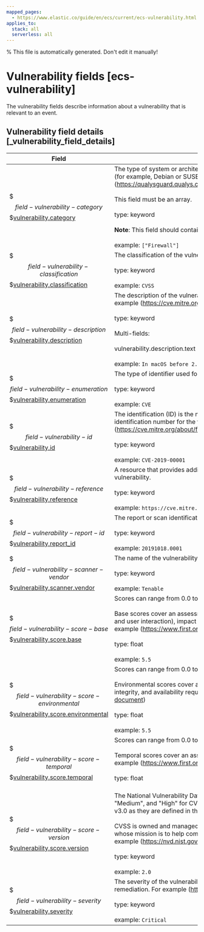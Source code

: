 ```yaml
---
mapped_pages:
  - https://www.elastic.co/guide/en/ecs/current/ecs-vulnerability.html
applies_to:
  stack: all
  serverless: all
---
```

% This file is automatically generated. Don't edit it manually!

# Vulnerability fields [ecs-vulnerability]

The vulnerability fields describe information about a vulnerability that is relevant to an event.

## Vulnerability field details [_vulnerability_field_details]

| Field | Description | Level |
| --- | --- | --- |
| $$$field-vulnerability-category$$$[vulnerability.category](#field-vulnerability-category) | The type of system or architecture that the vulnerability affects. These may be platform-specific (for example, Debian or SUSE) or general (for example, Database or Firewall). For example (https://qualysguard.qualys.com/qwebhelp/fo_portal/knowledgebase/vulnerability_categories.htm)<br><br>This field must be an array.<br><br>type: keyword<br><br>**Note**: This field should contain an array of values.<br><br>example: `["Firewall"]`<br> | extended |
| $$$field-vulnerability-classification$$$[vulnerability.classification](#field-vulnerability-classification) | The classification of the vulnerability scoring system. For example (https://www.first.org/cvss/)<br><br>type: keyword<br><br>example: `CVSS`<br> | extended |
| $$$field-vulnerability-description$$$[vulnerability.description](#field-vulnerability-description) | The description of the vulnerability that provides additional context of the vulnerability. For example (https://cve.mitre.org/about/faqs.html#cve_entry_descriptions_created)<br><br>type: keyword<br><br>Multi-fields:<br><br>vulnerability.description.text (type: match_only_text)<br><br>example: `In macOS before 2.12.6, there is a vulnerability in the RPC...`<br> | extended |
| $$$field-vulnerability-enumeration$$$[vulnerability.enumeration](#field-vulnerability-enumeration) | The type of identifier used for this vulnerability. For example (https://cve.mitre.org/about/)<br><br>type: keyword<br><br>example: `CVE`<br> | extended |
| $$$field-vulnerability-id$$$[vulnerability.id](#field-vulnerability-id) | The identification (ID) is the number portion of a vulnerability entry. It includes a unique identification number for the vulnerability. For example (https://cve.mitre.org/about/faqs.html#what_is_cve_id)<br><br>type: keyword<br><br>example: `CVE-2019-00001`<br> | extended |
| $$$field-vulnerability-reference$$$[vulnerability.reference](#field-vulnerability-reference) | A resource that provides additional information, context, and mitigations for the identified vulnerability.<br><br>type: keyword<br><br>example: `https://cve.mitre.org/cgi-bin/cvename.cgi?name=CVE-2019-6111`<br> | extended |
| $$$field-vulnerability-report-id$$$[vulnerability.report_id](#field-vulnerability-report-id) | The report or scan identification number.<br><br>type: keyword<br><br>example: `20191018.0001`<br> | extended |
| $$$field-vulnerability-scanner-vendor$$$[vulnerability.scanner.vendor](#field-vulnerability-scanner-vendor) | The name of the vulnerability scanner vendor.<br><br>type: keyword<br><br>example: `Tenable`<br> | extended |
| $$$field-vulnerability-score-base$$$[vulnerability.score.base](#field-vulnerability-score-base) | Scores can range from 0.0 to 10.0, with 10.0 being the most severe.<br><br>Base scores cover an assessment for exploitability metrics (attack vector, complexity, privileges, and user interaction), impact metrics (confidentiality, integrity, and availability), and scope. For example (https://www.first.org/cvss/specification-document)<br><br>type: float<br><br>example: `5.5`<br> | extended |
| $$$field-vulnerability-score-environmental$$$[vulnerability.score.environmental](#field-vulnerability-score-environmental) | Scores can range from 0.0 to 10.0, with 10.0 being the most severe.<br><br>Environmental scores cover an assessment for any modified Base metrics, confidentiality, integrity, and availability requirements. For example (https://www.first.org/cvss/specification-document)<br><br>type: float<br><br>example: `5.5`<br> | extended |
| $$$field-vulnerability-score-temporal$$$[vulnerability.score.temporal](#field-vulnerability-score-temporal) | Scores can range from 0.0 to 10.0, with 10.0 being the most severe.<br><br>Temporal scores cover an assessment for code maturity, remediation level, and confidence. For example (https://www.first.org/cvss/specification-document)<br><br>type: float<br><br> | extended |
| $$$field-vulnerability-score-version$$$[vulnerability.score.version](#field-vulnerability-score-version) | The National Vulnerability Database (NVD) provides qualitative severity rankings of "Low", "Medium", and "High" for CVSS v2.0 base score ranges in addition to the severity ratings for CVSS v3.0 as they are defined in the CVSS v3.0 specification.<br><br>CVSS is owned and managed by FIRST.Org, Inc. (FIRST), a US-based non-profit organization, whose mission is to help computer security incident response teams across the world. For example (https://nvd.nist.gov/vuln-metrics/cvss)<br><br>type: keyword<br><br>example: `2.0`<br> | extended |
| $$$field-vulnerability-severity$$$[vulnerability.severity](#field-vulnerability-severity) | The severity of the vulnerability can help with metrics and internal prioritization regarding remediation. For example (https://nvd.nist.gov/vuln-metrics/cvss)<br><br>type: keyword<br><br>example: `Critical`<br> | extended |


